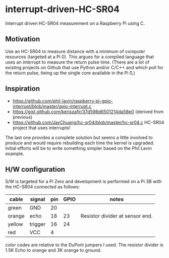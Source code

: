 # interrupt-driven-HC-SR04

Interrupt driven HC-SR04 measurement on a Raspberry Pi using C.

## Motivation

Use an HC-SR04 to measure distance with a minimum of computer resources (targeted at a Pi 0). This argues for a compiled language that uses an interrupt to measure the return pulse time. (There are a lot of existing projects on Github that use Python and/or C/C++ and which poll for the return pulse, tieing up the single core available in the Pi 0,)

## Inspiration

* <https://github.com/phil-lavin/raspberry-pi-gpio-interrupt/blob/master/gpio-interrupt.c>
* <https://gist.github.com/keriszafir/37d598d6501214da58e0> (derived from previous)
* <https://github.com/JayChuang/hc-sr04/blob/master/hc-sr04.c> HC-SR04 project that uses interrupts!

The last one provides a complete solution but seems a little involved to produce and would require rebuilding each time the kernel is upgraded. Initial efforts will be to write something simpler based on the Phil Lavin example.

## H/W configuration

S/W is targeted for a Pi Zero and development is performed on a Pi 3B with the HC-SR04 connected as follows:

|cable|signal|pin|GPIO|notes|
|---|---|---|---|---|
|green|GND|20|
|orange|echo|18|23|Resistor divider at sensor end.|
|yellow|trigger|16|24|
|red|VCC|4|

color codes are relative to the DuPont jumpers I used. The resistor divider is 1.5K Echo to orange and 3K orange to ground.
